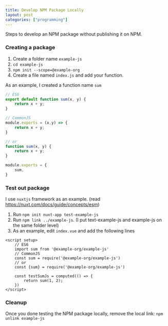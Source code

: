 ```yaml
---
title: Develop NPM Package Locally
layout: post
categories: ["programming"]
---
```

Steps to develop an NPM package without publishing it on NPM.

### Creating a package

1. Create a folder name `example-js`
2. `cd example-js`
3. `npm init --scope=@example-org`
4. Create a file named `index.js` and add your function.

As an example, I created a function name `sum`

```javascript
// ES6
export default function sum(x, y) {
    return x + y;
}

// CommonJS
module.exports = (x,y) => {
	return x + y;
}

// or
function sum(x, y) {
	return x + y;
}

module.exports = {
	sum,
}

```

### Test out package

I use `nuxtjs` framework as an example. (read https://nuxt.com/docs/guide/concepts/esm)

1. Run `npm init nuxt-app test-example-js`
2. Run `npm link ../example-js`. (I put text-example-js and example-js on the same folder level)
3. As an example, edit `index.vue` and add the following lines

```vuejs
<script setup>
	// ES6
	import sum from '@example-org/example-js'
	// CommonJS
	const sum = require('@example-org/example-js')
	// or
	const {sum} = require('@example-org/example-js')

	const testSumJs = computed(() => {
		return sum(1, 2);
	})
</script>
```

### Cleanup

Once you done testing the NPM package locally, remove the local link: `npm unlink example-js`

